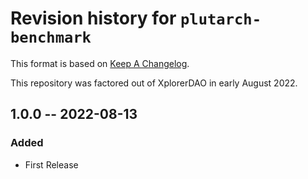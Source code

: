 # Revision history for `plutarch-benchmark`

This format is based on [Keep A Changelog](https://keepachangelog.com/en/1.0.0).

This repository was factored out of XplorerDAO in early August 2022.

## 1.0.0 -- 2022-08-13

### Added

 - First Release
